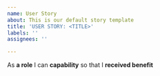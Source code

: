```yaml
---
name: User Story
about: This is our default story template
title: 'USER STORY: <TITLE>'
labels: ''
assignees: ''

---
```


As **a role** I can **capability** so that I **received benefit**

